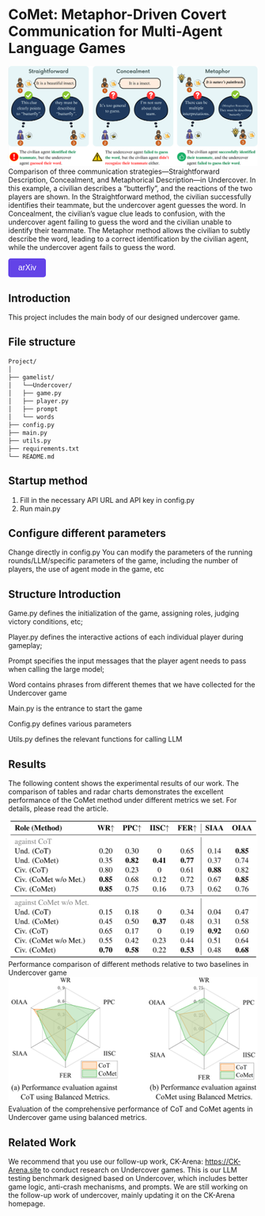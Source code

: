 # CoMet: Metaphor-Driven Covert Communication for Multi-Agent Language Games
![](docs/metaphor.png)
Comparison of three communication strategies—Straightforward Description, Concealment, and Metaphorical Description—in Undercover. In this example, a civilian describes a “butterfly”, and the reactions of the two players are shown. In the Straightforward method, the civilian successfully identifies their teammate, but the undercover agent guesses the word. In Concealment, the civilian’s vague clue leads to confusion, with the undercover agent failing to guess the word and the civilian unable to identify their teammate. The Metaphor method allows the civilian to subtly describe the word, leading to a correct identification by the civilian agent, while the undercover agent fails to guess the word.

<a href="https://arxiv.org/abs/2505.18218">
  <button style="background-color:rgb(99, 67, 231); color: white; padding: 10px 20px; border: none; border-radius: 5px; text-align: center; font-size: 16px;">arXiv</button>
</a>

## Introduction

This project includes the main body of our designed undercover game.

## File structure
```
Project/
│
├── gamelist/
│   └──Undercover/
│   ├── game.py
│   ├── player.py
│   ├── prompt
│   └── words
├── config.py
├── main.py
├── utils.py
├── requirements.txt
└── README.md
```

## Startup method
1. Fill in the necessary API URL and API key in config.py
2. Run main.py

## Configure different parameters
Change directly in config.py
You can modify the parameters of the running rounds/LLM/specific parameters of the game, including the number of players, the use of agent mode in the game, etc

## Structure Introduction
Game.py defines the initialization of the game, assigning roles, judging victory conditions, etc;

Player.py defines the interactive actions of each individual player during gameplay;

Prompt specifies the input messages that the player agent needs to pass when calling the large model;

Word contains phrases from different themes that we have collected for the Undercover game



Main.py is the entrance to start the game

Config.py defines various parameters

Utils.py defines the relevant functions for calling LLM

## Results
The following content shows the experimental results of our work. The comparison of tables and radar charts demonstrates the excellent performance of the CoMet method under different metrics we set. For details, please read the article.

![](docs/table.png)
Performance comparison of different methods relative to two baselines in Undercover game
![](docs/radar.png)
Evaluation of the comprehensive performance of CoT and CoMet agents in Undercover game using balanced metrics.

## Related Work

We recommend that you use our follow-up work, CK-Arena: https://CK-Arena.site to conduct research on Undercover games. This is our LLM testing benchmark designed based on Undercover, which includes better game logic, anti-crash mechanisms, and prompts. We are still working on the follow-up work of undercover, mainly updating it on the CK-Arena homepage.


